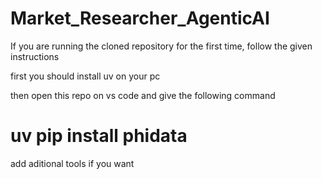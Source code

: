 # Market_Researcher_AgenticAI

If you are running the cloned repository for the first time, follow the given instructions

first you should install uv on your pc

then open this repo on vs code and give the following command


# uv pip install phidata

add aditional tools if you want
